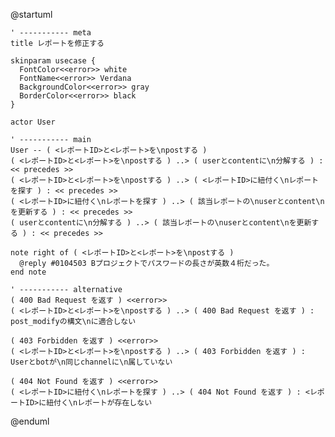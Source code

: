 @startuml

    ' ----------- meta
    title レポートを修正する

    skinparam usecase {
      FontColor<<error>> white
      FontName<<error>> Verdana
      BackgroundColor<<error>> gray
      BorderColor<<error>> black
    }

    actor User

    ' ----------- main
    User -- ( <レポートID>と<レポート>を\npostする )
    ( <レポートID>と<レポート>を\npostする ) ..> ( userとcontentに\n分解する ) : << precedes >>
    ( <レポートID>と<レポート>を\npostする ) ..> ( <レポートID>に紐付く\nレポートを探す ) : << precedes >>
    ( <レポートID>に紐付く\nレポートを探す ) ..> ( 該当レポートの\nuserとcontent\nを更新する ) : << precedes >>
    ( userとcontentに\n分解する ) ..> ( 該当レポートの\nuserとcontent\nを更新する ) : << precedes >>

    note right of ( <レポートID>と<レポート>を\npostする )
      @reply #0104503 Bプロジェクトでパスワードの長さが英数４桁だった。
    end note

    ' ----------- alternative
    ( 400 Bad Request を返す ) <<error>>
    ( <レポートID>と<レポート>を\npostする ) ..> ( 400 Bad Request を返す ) : post_modifyの構文\nに適合しない

    ( 403 Forbidden を返す ) <<error>>
    ( <レポートID>と<レポート>を\npostする ) ..> ( 403 Forbidden を返す ) : Userとbotが\n同じchannelに\n属していない

    ( 404 Not Found を返す ) <<error>>
    ( <レポートID>に紐付く\nレポートを探す ) ..> ( 404 Not Found を返す ) : <レポートID>に紐付く\nレポートが存在しない

@enduml
